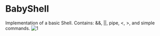 # BabyShell
Implementation of a basic Shell. Contains: &amp;&amp;, ||, pipe, &lt;, >, and simple commands.
![1](https://user-images.githubusercontent.com/56414737/75379350-e74fba00-58dd-11ea-8382-658010bfc989.jpg)

